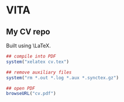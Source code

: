 VITA
================

## My CV repo

Built using \\LaTeX.

``` r
## compile into PDF
system("xelatex cv.tex")

## remove auxiliary files
system("rm *.out *.log *.aux *.synctex.gz")

## open PDF
browseURL("cv.pdf")
```
